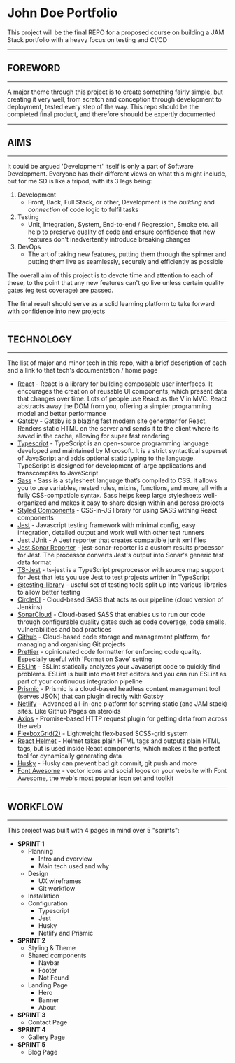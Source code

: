 # John Doe Portfolio

This project will be the final REPO for a proposed course on building a JAM Stack portfolio with a heavy focus on testing and CI/CD

---

## FOREWORD

---

A major theme through this project is to create something fairly simple, but creating it very well, from scratch and conception through development to deployment, tested every step of the way. This repo should be the completed final product, and therefore shouuld be expertly documented

---

## AIMS

---

It could be argued 'Development' itself is only a part of Software Development. Everyone has their different views on what this might include, but for me SD is like a tripod, with its 3 legs being:

1. Development
    - Front, Back, Full Stack, or other, Development is the _building_ and _connection_ of code logic to fulfil tasks
2. Testing
    - Unit, Integration, System, End-to-end / Regression, Smoke etc. all help to preserve quality of code and ensure confidence that new features don't inadvertently introduce breaking changes
3. DevOps
    - The art of taking new features, putting them through the spinner and putting them live as seamlessly, securely and efficiently as possible

The overall aim of this project is to devote time and attention to each of these, to the point that any new features can't go live unless certain quality gates (eg test coverage) are passed.

The final result should serve as a solid learning platform to take forward with confidence into new projects

---

## TECHNOLOGY

---

The list of major and minor tech in this repo, with a brief description of each and a link to that tech's documentation / home page

-   [React](https://reactjs.org/) - React is a library for building composable user interfaces. It encourages the creation of reusable UI components, which present data that changes over time. Lots of people use React as the V in MVC. React abstracts away the DOM from you, offering a simpler programming model and better performance
-   [Gatsby](https://www.gatsbyjs.org/docs/) - Gatsby is a blazing fast modern site generator for React. Renders static HTML on the server and sends it to the client where its saved in the cache, allowing for super fast rendering
-   [Typescript](https://www.typescriptlang.org/docs/home.html) - TypeScript is an open-source programming language developed and maintained by Microsoft. It is a strict syntactical superset of JavaScript and adds optional static typing to the language. TypeScript is designed for development of large applications and transcompiles to JavaScript
-   [Sass](https://sass-lang.com/) - Sass is a stylesheet language that’s compiled to CSS. It allows you to use variables, nested rules, mixins, functions, and more, all with a fully CSS-compatible syntax. Sass helps keep large stylesheets well-organized and makes it easy to share design within and across projects
-   [Styled Components](https://styled-components.com/3) - CSS-in-JS library for using SASS withing React components
-   [Jest](https://jestjs.io/en/) - Javascript testing framework with minimal config, easy integration, detailed output and work well with other test runners
-   [Jest JUnit](https://www.npmjs.com/package/jest-junit) - A Jest reporter that creates compatible junit xml files
-   [Jest Sonar Reporter](https://www.npmjs.com/package/jest-sonar-reporter) - jest-sonar-reporter is a custom results processor for Jest. The processor converts Jest's output into Sonar's generic test data format
-   [TS-Jest](https://kulshekhar.github.io/ts-jest/) - ts-jest is a TypeScript preprocessor with source map support for Jest that lets you use Jest to test projects written in TypeScript
-   [@testing-library](https://testing-library.com/) - useful set of testing tools split up into various libraries to allow better testing
-   [CircleCI](https://circleci.com/) - Cloud-based SASS that acts as our pipeline (cloud version of Jenkins)
-   [SonarCloud](https://sonarcloud.io/) - Cloud-based SASS that enables us to run our code through configurable quality gates such as code coverage, code smells, vulnerabilities and bad practices
-   [Github](https://github.com/) - Cloud-based code storage and management platform, for managing and organising Git projects
-   [Prettier](https://prettier.io/) - opinionated code formatter for enforcing code quality. Especially useful with 'Format on Save' setting
-   [ESLint](https://eslint.org/) - ESLint statically analyzes your Javascript code to quickly find problems. ESLint is built into most text editors and you can run ESLint as part of your continuous integration pipeline
-   [Prismic](https://prismic.io/) - Prismic is a cloud-based headless content management tool (serves JSON) that can plugin directly with Gatsby
-   [Netlify](https://www.netlify.com/) - Advanced all-in-one platform for serving static (and JAM stack) sites. Like Github Pages on steroids
-   [Axios](https://github.com/axios/axios) - Promise-based HTTP request plugin for getting data from across the web
-   [FlexboxGrid(2)](https://evgenyrodionov.github.io/flexboxgrid2/) - Lightweight flex-based SCSS-grid system
-   [React Helmet](https://github.com/nfl/react-helmet) - Helmet takes plain HTML tags and outputs plain HTML tags, but is used inside React components, which makes it the perfect tool for dynamically generating <head> data
-   [Husky](https://github.com/typicode/husky) - Husky can prevent bad git commit, git push and more
-   [Font Awesome](https://fontawesome.com/) - vector icons and social logos on your website with Font Awesome, the web's most popular icon set and toolkit

---

## WORKFLOW

---

This project was built with 4 pages in mind over 5 "sprints":

-   **SPRINT 1**
    -   Planning
        -   Intro and overview
        -   Main tech used and why
    -   Design
        -   UX wireframes
        -   Git workflow
    -   Installation
    -   Configuration
        -   Typescript
        -   Jest
        -   Husky
        -   Netlify and Prismic
-   **SPRINT 2**
    -   Styling & Theme
    -   Shared components
        -   Navbar
        -   Footer
        -   Not Found
    -   Landing Page
        -   Hero
        -   Banner
        -   About
-   **SPRINT 3**
    -   Contact Page
-   **SPRINT 4**
    -   Gallery Page
-   **SPRINT 5**
    -   Blog Page
